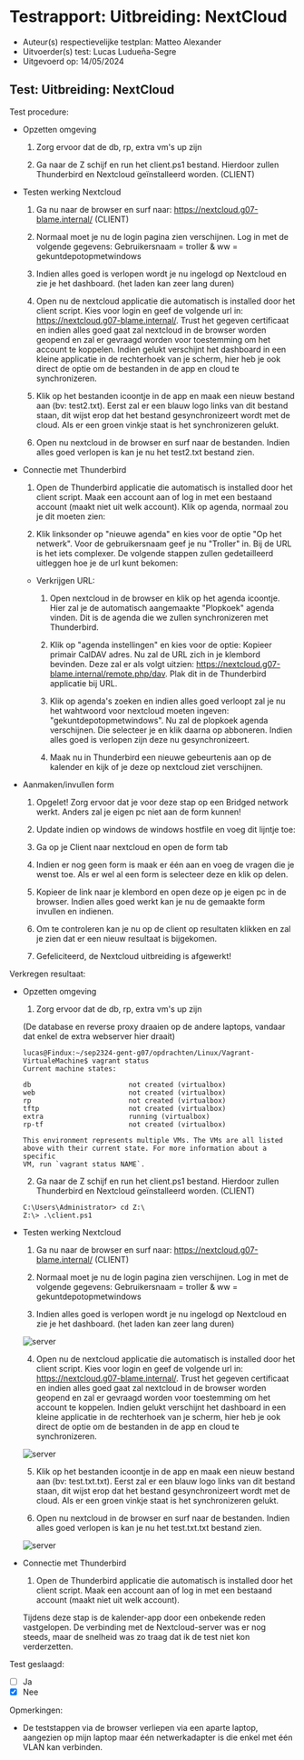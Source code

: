 # Testrapport: Uitbreiding: NextCloud

- Auteur(s) respectievelijke testplan: Matteo Alexander
- Uitvoerder(s) test: Lucas Ludueña-Segre
- Uitgevoerd op: 14/05/2024

## Test: Uitbreiding: NextCloud

Test procedure:

- Opzetten omgeving

    1. Zorg ervoor dat de db, rp, extra vm's up zijn

    2. Ga naar de Z schijf en run het client.ps1 bestand. Hierdoor zullen Thunderbird en Nextcloud geïnstalleerd worden. (CLIENT)

- Testen werking Nextcloud

    1. Ga nu naar de browser en surf naar: https://nextcloud.g07-blame.internal/    (CLIENT)

    2. Normaal moet je nu de login pagina zien verschijnen. Log in met de volgende gegevens: Gebruikersnaam = troller & ww = gekuntdepotopmetwindows

    3. Indien alles goed is verlopen wordt je nu ingelogd op Nextcloud en zie je het dashboard. (het laden kan zeer lang duren)

    4. Open nu de nextcloud applicatie die automatisch is installed door het client script. Kies voor login en geef de volgende url in: https://nextcloud.g07-blame.internal/. Trust het gegeven certificaat en indien alles goed gaat zal nextcloud in de browser worden geopend en zal er gevraagd worden voor toestemming om het account te koppelen. Indien gelukt verschijnt het dashboard in een kleine applicatie in de rechterhoek van je scherm, hier heb je ook direct de optie om de bestanden in de app en cloud te synchronizeren.

    5. Klik op het bestanden icoontje in de app en maak een nieuw bestand aan (bv: test2.txt). Eerst zal er een blauw logo links van dit bestand staan, dit wijst erop dat het bestand gesynchronizeert wordt met de cloud. Als er een groen vinkje staat is het synchronizeren gelukt.

    6. Open nu nextcloud in de browser en surf naar de bestanden. Indien alles goed verlopen is kan je nu het test2.txt bestand zien.

- Connectie met Thunderbird

    1. Open de Thunderbird applicatie die automatisch is installed door het client script. Maak een account aan of log in met een bestaand account (maakt niet uit welk account). Klik op agenda, normaal zou je dit moeten zien:

    2. Klik linksonder op "nieuwe agenda" en kies voor de optie "Op het netwerk". Voor de gebruikersnaam geef je nu "Troller" in. Bij de URL is het iets complexer. De volgende stappen zullen gedetailleerd uitleggen hoe je de url kunt bekomen:

    - Verkrijgen URL:

        1. Open nextcloud in de browser en klik op het agenda icoontje. Hier zal je de automatisch aangemaakte "Plopkoek" agenda vinden.
        Dit is de agenda die we zullen synchronizeren met Thunderbird.

        2. Klik op "agenda instellingen" en kies voor de optie: Kopieer primair CalDAV adres. Nu zal de URL zich in je klembord bevinden. 
        Deze zal er als volgt uitzien: https://nextcloud.g07-blame.internal/remote.php/dav. Plak dit in de Thunderbird applicatie bij URL.

        3. Klik op agenda's zoeken en indien alles goed verloopt zal je nu het wahtwoord voor nextcloud moeten ingeven: "gekuntdepotopmetwindows". 
        Nu zal de plopkoek agenda verschijnen. Die selecteer je en klik daarna op abboneren. Indien alles goed is verlopen zijn deze nu gesynchronizeert. 

        4. Maak nu in Thunderbird een nieuwe gebeurtenis aan op de kalender en kijk of je deze op nextcloud ziet verschijnen.

- Aanmaken/invullen form

    1. Opgelet! Zorg ervoor dat je voor deze stap op een Bridged network werkt. Anders zal je eigen pc niet aan de form kunnen!

    2. Update indien op windows de windows hostfile en voeg dit lijntje toe:

    3. Ga op je Client naar nextcloud en open de form tab

    4. Indien er nog geen form is maak er één aan en voeg de vragen die je wenst toe. Als er wel al een form is selecteer deze en klik op delen.

    5. Kopieer de link naar je klembord en open deze op je eigen pc in de browser. Indien alles goed werkt kan je nu de gemaakte form invullen en indienen.

    6. Om te controleren kan je nu op de client op resultaten klikken en zal je zien dat er een nieuw resultaat is bijgekomen.

    7. Gefeliciteerd, de Nextcloud uitbreiding is afgewerkt!

Verkregen resultaat:

- Opzetten omgeving

    1. Zorg ervoor dat de db, rp, extra vm's up zijn

    (De database en reverse proxy draaien op de andere laptops, vandaar dat enkel de extra webserver hier draait)

    ```
    lucas@Findux:~/sep2324-gent-g07/opdrachten/Linux/Vagrant-VirtualeMachine$ vagrant status
    Current machine states:

    db                        not created (virtualbox)
    web                       not created (virtualbox)
    rp                        not created (virtualbox)
    tftp                      not created (virtualbox)
    extra                     running (virtualbox)
    rp-tf                     not created (virtualbox)

    This environment represents multiple VMs. The VMs are all listed
    above with their current state. For more information about a specific
    VM, run `vagrant status NAME`.
    ```

    2. Ga naar de Z schijf en run het client.ps1 bestand. Hierdoor zullen Thunderbird en Nextcloud geïnstalleerd worden. (CLIENT)
    ```
    C:\Users\Administrator> cd Z:\
    Z:\> .\client.ps1
    ```

- Testen werking Nextcloud

    1. Ga nu naar de browser en surf naar: https://nextcloud.g07-blame.internal/    (CLIENT)

    2. Normaal moet je nu de login pagina zien verschijnen. Log in met de volgende gegevens: Gebruikersnaam = troller & ww = gekuntdepotopmetwindows

    3. Indien alles goed is verlopen wordt je nu ingelogd op Nextcloud en zie je het dashboard. (het laden kan zeer lang duren)

    ![server](img/dashboard.png)

    4. Open nu de nextcloud applicatie die automatisch is installed door het client script. Kies voor login en geef de volgende url in: https://nextcloud.g07-blame.internal/. Trust het gegeven certificaat en indien alles goed gaat zal nextcloud in de browser worden geopend en zal er gevraagd worden voor toestemming om het account te koppelen. Indien gelukt verschijnt het dashboard in een kleine applicatie in de rechterhoek van je scherm, hier heb je ook direct de optie om de bestanden in de app en cloud te synchronizeren.

    ![server](img/app.png)

    5. Klik op het bestanden icoontje in de app en maak een nieuw bestand aan (bv: test.txt.txt). Eerst zal er een blauw logo links van dit bestand staan, dit wijst erop dat het bestand gesynchronizeert wordt met de cloud. Als er een groen vinkje staat is het synchronizeren gelukt.

    6. Open nu nextcloud in de browser en surf naar de bestanden. Indien alles goed verlopen is kan je nu het test.txt.txt bestand zien.

    ![server](img/syncgelukt.png)

- Connectie met Thunderbird

    1. Open de Thunderbird applicatie die automatisch is installed door het client script. Maak een account aan of log in met een bestaand account (maakt niet uit welk account).

    Tijdens deze stap is de kalender-app door een onbekende reden vastgelopen. De verbinding met de Nextcloud-server was er nog steeds, maar de snelheid was zo traag dat ik de test niet kon verderzetten.

Test geslaagd:

- [ ] Ja
- [x] Nee

Opmerkingen:

- De teststappen via de browser verliepen via een aparte laptop, aangezien op mijn laptop maar één netwerkadapter is die enkel met één VLAN kan verbinden.
